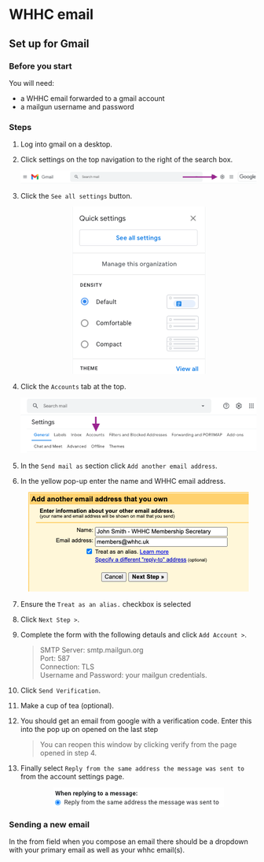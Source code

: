 # WHHC email

## Set up for Gmail

### Before you start

You will need:

- a WHHC email forwarded to a gmail account
- a mailgun username and password

### Steps

1. Log into gmail on a desktop.
    
2. Click settings on the top navigation to the right of the search box.
    
    <p align="center"><img src="./assets/step-02.png" /></p>

3. Click the `See all settings` button.

    <p align="center"><img src="./assets/step-03.png" /></p>

4. Click the `Accounts` tab at the top.

    <p align="center"><img src="./assets/step-04.png" /></p>

5. In the `Send mail as` section click `Add another email address`.
6. In the yellow pop-up enter the name and WHHC email address.
    
    <p align="center"><img src="./assets/step-09.png" /></p>
7. Ensure the `Treat as an alias.` checkbox is selected
8. Click `Next Step >`.
9. Complete the form with the following detauls and click `Add Account >`.


    > SMTP Server: smtp.mailgun.org<br/>
    > Port: 587<br/>
    > Connection: TLS<br/>
    > Username and Password: your mailgun credentials.
    
10. Click `Send Verification`.
11. Make a cup of tea (optional).
12. You should get an email from google with a verification code. Enter this into the pop up on opened on the last step

    > You can reopen this window by clicking verify from the page opened in step 4. 

13. Finally select `Reply from the same address the message was sent to` from the account settings page.

    <p align="center"><img src="./assets/step-13.png" /></p>


### Sending a new email

In the from field when you compose an email there should be a dropdown with your primary email as well as your whhc email(s).